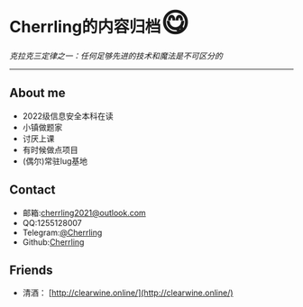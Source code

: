 # Cherrling的内容归档<font size=7>😋</font>

*克拉克三定律之⼀：任何⾜够先进的技术和魔法是不可区分的*

---

## About me

* 2022级信息安全本科在读
* 小镇做题家
* 讨厌上课
* 有时候做点项目
* (偶尔)常驻lug基地

## Contact

* 邮箱:cherrling2021@outlook.com
* QQ:1255128007
* Telegram:[@Cherrling](https://t.me/cherrling)
* Github:[Cherrling](https://github.com/cherrling)

## Friends

* 清酒： [http://clearwine.online/](http://clearwine.online/)

<!-- ![JEQG0zJ.png](https://iili.io/JEQG0zJ.png) -->
<!-- ![](https://p.sda1.dev/16/fa3777a0d6b4ab41b6e339a8657d0e2a/JEQG0zJ.png) -->
<!-- ![alt text](assets/README/JEQG0zJ.png) -->
